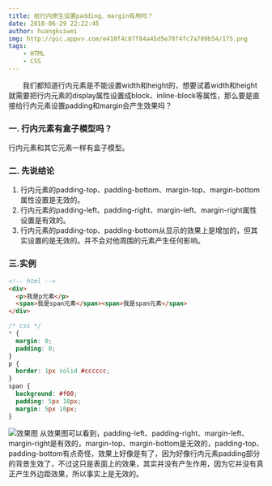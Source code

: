 ```yaml
---
title: 给行内原生设置padding、margin有用吗？
date: 2018-06-29 22:22:45
author: huangkuiwei
img: http://pic.appvv.com/e410f4c07f84a45d5e78f4fc7a709b54/175.png
tags: 
    - HTML
    - CSS
---
```

&emsp;&emsp;我们都知道行内元素是不能设置width和height的，想要试着width和height就需要把行内元素的display属性设置成block、inline-block等属性，那么要是直接给行内元素设置padding和margin会产生效果吗？
### 一. 行内元素有盒子模型吗？
行内元素和其它元素一样有盒子模型。
### 二. 先说结论
1. 行内元素的padding-top、padding-bottom、margin-top、margin-bottom属性设置是无效的。
2. 行内元素的padding-left、padding-right、margin-left、margin-right属性设置是有效的。
3. 行内元素的padding-top、padding-bottom从显示的效果上是增加的，但其实设置的是无效的。并不会对他周围的元素产生任何影响。
 
### 三.实例
```html
<!-- html -->
<div>
  <p>我是p元素</p>
  <span>我是span元素</span><span>我是span元素</span>
</div>
``` 
```css
/* css */
* {
  margin: 0;
  padding: 0;
}
p {
  border: 1px solid #cccccc;
}
span {
  background: #f00;
  padding: 5px 10px;
  margin: 5px 10px;
}
``` 
![效果图](/medias/postimages/01.png "效果图")
从效果图可以看到，padding-left、padding-right、margin-left、margin-right是有效的，margin-top、margin-bottom是无效的，padding-top、padding-bottom有点奇怪，效果上好像是有了，因为好像行内元素padding部分的背景生效了，不过这只是表面上的效果，其实并没有产生作用，因为它并没有真正产生外边距效果，所以事实上是无效的。
